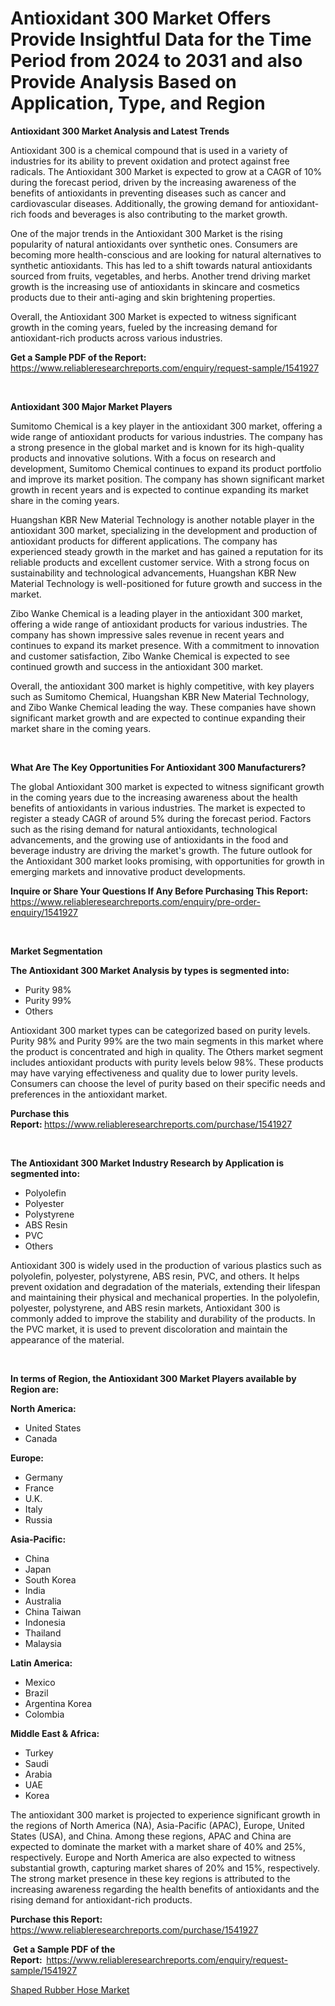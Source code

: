 <p><h1>Antioxidant 300 Market Offers Provide Insightful Data for the Time Period from 2024 to 2031 and also Provide Analysis Based on Application, Type, and Region</h1></p><p><strong>Antioxidant 300 Market Analysis and Latest Trends</strong></p>
<p><p>Antioxidant 300 is a chemical compound that is used in a variety of industries for its ability to prevent oxidation and protect against free radicals. The Antioxidant 300 Market is expected to grow at a CAGR of 10% during the forecast period, driven by the increasing awareness of the benefits of antioxidants in preventing diseases such as cancer and cardiovascular diseases. Additionally, the growing demand for antioxidant-rich foods and beverages is also contributing to the market growth.</p><p>One of the major trends in the Antioxidant 300 Market is the rising popularity of natural antioxidants over synthetic ones. Consumers are becoming more health-conscious and are looking for natural alternatives to synthetic antioxidants. This has led to a shift towards natural antioxidants sourced from fruits, vegetables, and herbs. Another trend driving market growth is the increasing use of antioxidants in skincare and cosmetics products due to their anti-aging and skin brightening properties.</p><p>Overall, the Antioxidant 300 Market is expected to witness significant growth in the coming years, fueled by the increasing demand for antioxidant-rich products across various industries.</p></p>
<p><strong>Get a Sample PDF of the Report:&nbsp;</strong> <a href="https://www.reliableresearchreports.com/enquiry/request-sample/1541927">https://www.reliableresearchreports.com/enquiry/request-sample/1541927</a></p>
<p>&nbsp;</p>
<p><strong>Antioxidant 300 Major Market Players</strong></p>
<p><p>Sumitomo Chemical is a key player in the antioxidant 300 market, offering a wide range of antioxidant products for various industries. The company has a strong presence in the global market and is known for its high-quality products and innovative solutions. With a focus on research and development, Sumitomo Chemical continues to expand its product portfolio and improve its market position. The company has shown significant market growth in recent years and is expected to continue expanding its market share in the coming years.</p><p>Huangshan KBR New Material Technology is another notable player in the antioxidant 300 market, specializing in the development and production of antioxidant products for different applications. The company has experienced steady growth in the market and has gained a reputation for its reliable products and excellent customer service. With a strong focus on sustainability and technological advancements, Huangshan KBR New Material Technology is well-positioned for future growth and success in the market.</p><p>Zibo Wanke Chemical is a leading player in the antioxidant 300 market, offering a wide range of antioxidant products for various industries. The company has shown impressive sales revenue in recent years and continues to expand its market presence. With a commitment to innovation and customer satisfaction, Zibo Wanke Chemical is expected to see continued growth and success in the antioxidant 300 market.</p><p>Overall, the antioxidant 300 market is highly competitive, with key players such as Sumitomo Chemical, Huangshan KBR New Material Technology, and Zibo Wanke Chemical leading the way. These companies have shown significant market growth and are expected to continue expanding their market share in the coming years.</p></p>
<p>&nbsp;</p>
<p><strong>What Are The Key Opportunities For Antioxidant 300 Manufacturers?</strong></p>
<p><p>The global Antioxidant 300 market is expected to witness significant growth in the coming years due to the increasing awareness about the health benefits of antioxidants in various industries. The market is expected to register a steady CAGR of around 5% during the forecast period. Factors such as the rising demand for natural antioxidants, technological advancements, and the growing use of antioxidants in the food and beverage industry are driving the market's growth. The future outlook for the Antioxidant 300 market looks promising, with opportunities for growth in emerging markets and innovative product developments.</p></p>
<p><strong>Inquire or Share Your Questions If Any Before Purchasing This Report:</strong> <a href="https://www.reliableresearchreports.com/enquiry/pre-order-enquiry/1541927">https://www.reliableresearchreports.com/enquiry/pre-order-enquiry/1541927</a></p>
<p>&nbsp;</p>
<p><strong>Market Segmentation</strong></p>
<p><strong>The Antioxidant 300 Market Analysis by types is segmented into:</strong></p>
<p><ul><li>Purity 98%</li><li>Purity 99%</li><li>Others</li></ul></p>
<p><p>Antioxidant 300 market types can be categorized based on purity levels. Purity 98% and Purity 99% are the two main segments in this market where the product is concentrated and high in quality. The Others market segment includes antioxidant products with purity levels below 98%. These products may have varying effectiveness and quality due to lower purity levels. Consumers can choose the level of purity based on their specific needs and preferences in the antioxidant market.</p></p>
<p><strong>Purchase this Report:&nbsp;</strong><a href="https://www.reliableresearchreports.com/purchase/1541927">https://www.reliableresearchreports.com/purchase/1541927</a></p>
<p>&nbsp;</p>
<p><strong>The Antioxidant 300 Market Industry Research by Application is segmented into:</strong></p>
<p><ul><li>Polyolefin</li><li>Polyester</li><li>Polystyrene</li><li>ABS Resin</li><li>PVC</li><li>Others</li></ul></p>
<p><p>Antioxidant 300 is widely used in the production of various plastics such as polyolefin, polyester, polystyrene, ABS resin, PVC, and others. It helps prevent oxidation and degradation of the materials, extending their lifespan and maintaining their physical and mechanical properties. In the polyolefin, polyester, polystyrene, and ABS resin markets, Antioxidant 300 is commonly added to improve the stability and durability of the products. In the PVC market, it is used to prevent discoloration and maintain the appearance of the material.</p></p>
<p>&nbsp;</p>
<p><strong>In terms of Region, the Antioxidant 300 Market Players available by Region are:</strong></p>
<p>
    <p> <strong> North America: </strong>
        <ul>
            <li>United States</li>
            <li>Canada</li>
        </ul>
        </p> 
    <p> <strong> Europe: </strong>
        <ul>
            <li>Germany</li>
            <li>France</li>
            <li>U.K.</li>
            <li>Italy</li>
            <li>Russia</li>
        </ul>
        </p> 
    <p> <strong> Asia-Pacific: </strong>
        <ul>
            <li>China</li>
            <li>Japan</li>
            <li>South Korea</li>
            <li>India</li>
            <li>Australia</li>
            <li>China Taiwan</li>
            <li>Indonesia</li>
            <li>Thailand</li>
            <li>Malaysia</li>
        </ul>
        </p> 
    <p> <strong> Latin America: </strong>
        <ul>
            <li>Mexico</li>
            <li>Brazil</li>
            <li>Argentina Korea</li>
            <li>Colombia</li>
        </ul>
        </p> 
    <p> <strong> Middle East & Africa: </strong>
        <ul>
            <li>Turkey</li>
            <li>Saudi</li>
            <li>Arabia</li>
            <li>UAE</li>
            <li>Korea</li>
        </ul>
    </p>
    </p>
<p><p>The antioxidant 300 market is projected to experience significant growth in the regions of North America (NA), Asia-Pacific (APAC), Europe, United States (USA), and China. Among these regions, APAC and China are expected to dominate the market with a market share of 40% and 25%, respectively. Europe and North America are also expected to witness substantial growth, capturing market shares of 20% and 15%, respectively. The strong market presence in these key regions is attributed to the increasing awareness regarding the health benefits of antioxidants and the rising demand for antioxidant-rich products.</p></p>
<p><strong>Purchase this Report: </strong><a href="https://www.reliableresearchreports.com/purchase/1541927">https://www.reliableresearchreports.com/purchase/1541927</a></p>
<p>&nbsp;<strong>Get a Sample PDF of the Report:&nbsp;&nbsp;</strong><a href="https://www.reliableresearchreports.com/enquiry/request-sample/1541927">https://www.reliableresearchreports.com/enquiry/request-sample/1541927</a></p>
<p><strong></strong></p>
<p><p><a href="https://meowing-canidae-761.notion.site/Shaped-Rubber-Hose-Market-Analysis-and-Market-Size-Global-Industry-Overview-Market-Segmentation-an-16cc7a24169941acaee58a3109845533">Shaped Rubber Hose Market</a></p></p>